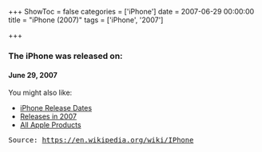 +++
ShowToc = false
categories = ['iPhone']
date = 2007-06-29 00:00:00
title = "iPhone   (2007)"
tags = ['iPhone', '2007']

+++

### The iPhone   was released on: 
#### June 29, 2007


<!--more-->


    
You might also like:

- [iPhone Release Dates](https://AppleReleaseDate.com/categories/iphone/)
- [Releases in 2007](https://AppleReleaseDate.com/tags/2007/)
- [All Apple Products](https://AppleReleaseDate.com/categories/)



<kbd> Source: https://en.wikipedia.org/wiki/IPhone</kbd>

